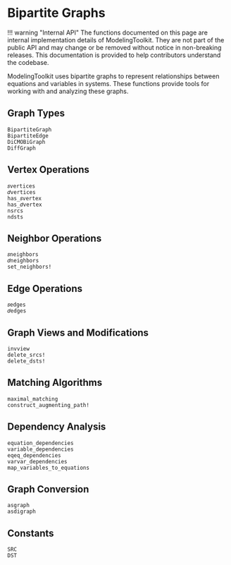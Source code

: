# Bipartite Graphs

!!! warning "Internal API"
    The functions documented on this page are internal implementation details of ModelingToolkit. They are not part of the public API and may change or be removed without notice in non-breaking releases. This documentation is provided to help contributors understand the codebase.

ModelingToolkit uses bipartite graphs to represent relationships between equations and variables in systems. These functions provide tools for working with and analyzing these graphs.

## Graph Types

```@docs
BipartiteGraph
BipartiteEdge
DiCMOBiGraph
DiffGraph
```

## Vertex Operations

```@docs
𝑠vertices
𝑑vertices
has_𝑠vertex
has_𝑑vertex
nsrcs
ndsts
```

## Neighbor Operations

```@docs
𝑠neighbors
𝑑neighbors
set_neighbors!
```

## Edge Operations

```@docs
𝑠edges
𝑑edges
```

## Graph Views and Modifications

```@docs
invview
delete_srcs!
delete_dsts!
```

## Matching Algorithms

```@docs
maximal_matching
construct_augmenting_path!
```

## Dependency Analysis

```@docs
equation_dependencies
variable_dependencies
eqeq_dependencies
varvar_dependencies
map_variables_to_equations
```

## Graph Conversion

```@docs
asgraph
asdigraph
```

## Constants

```@docs
SRC
DST
```
